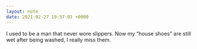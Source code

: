 ```yaml
---
layout: note
date: 2021-02-27 19:57:01 +0000
---
```


I used to be a man that never wore slippers. Now my “house shoes” are still wet after being washed, I really miss them.
